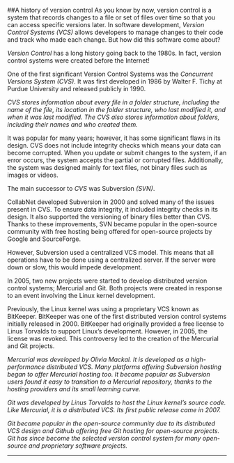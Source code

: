 ##A history of version control
As you know by now, version control is a system that records changes to a file or set of files over time so that you can access specific versions later. In software development, *Version Control Systems (VCS)* allows developers to manage changes to their code and track who made each change. But how did this software come about?

*Version Control* has a long history going back to the 1980s. In fact, version control systems were created before the Internet!

One of the first significant Version Control Systems was the *Concurrent Versions System (CVS)*. It was first developed in 1986 by Walter F. Tichy at Purdue University and released publicly in 1990.

*CVS stores information about every file in a folder structure, including the name of the file, its location in the folder structure, who last modified it, and when it was last modified. The CVS also stores information about folders, including their names and who created them.*

It was popular for many years; however, it has some significant flaws in its design. CVS does not include integrity checks which means your data can become corrupted. When you update or submit changes to the system, if an error occurs, the system accepts the partial or corrupted files. Additionally, the system was designed mainly for text files, not binary files such as images or videos.

The main successor to *CVS* was Subversion *(SVN)*.

CollabNet developed Subversion in 2000 and solved many of the issues present in CVS. To ensure data integrity, it included integrity checks in its design. It also supported the versioning of binary files better than CVS. Thanks to these improvements, SVN became popular in the open-source community with free hosting being offered for open-source projects by Google and SourceForge.

However, Subversion used a centralized VCS model. This means that all operations have to be done using a centralized server. If the server were down or slow, this would impede development.

In 2005, two new projects were started to develop distributed version control systems; Mercurial and Git. Both projects were created in response to an event involving the Linux kernel development.

Previously, the Linux kernel was using a proprietary VCS known as BitKeeper. BitKeeper was one of the first distributed version control systems initially released in 2000. BitKeeper had originally provided a free license to Linus Torvalds to support Linux’s development. However, in 2005, the license was revoked. This controversy led to the creation of the Mercurial and Git projects.

*Mercurial was developed by Olivia Mackal. It is developed as a high-performance distributed VCS. Many platforms offering Subversion hosting began to offer Mercurial hosting too. It became popular as Subversion users found it easy to transition to a Mercurial repository, thanks to the hosting providers and its small learning curve.*

*Git was developed by Linus Torvalds to host the Linux kernel’s source code. Like Mercurial, it is a distributed VCS. Its first public release came in 2007.*

*Git became popular in the open-source community due to its distributed VCS design and Github offering free Git hosting for open-source projects. Git has since become the selected version control system for many open-source and proprietary software projects.*

--- --- ---
